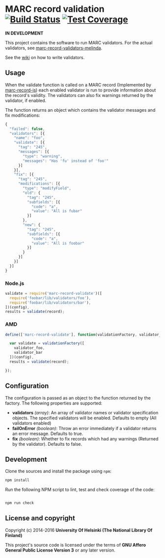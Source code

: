 # MARC record validation [![Build Status](https://travis-ci.org/NatLibFi/marc-record-validate.svg)](https://travis-ci.org/NatLibFi/marc-record-validate) [![Test Coverage](https://codeclimate.com/github/NatLibFi/marc-record-validate/badges/coverage.svg)](https://codeclimate.com/github/NatLibFi/marc-record-validate/coverage)

**IN DEVELOPMENT**

This project contains the software to run MARC validators. For the actual validators, see [marc-record-validators-melinda](https://github.com/natlibfi/marc-record-validators-melinda).

See the [wiki](https://github.com/NatLibFi/marc-record-validate/wiki/Writing-validators) on how to write validators.

## Usage

When the validate function is called on a MARC record (Implemented by [marc-record-js](https://github.com/petuomin/marc-record-js)) each enabled validator is run to provide information about the record's validity. The validators can also fix warnings returned by the validator, if enabled.

The function returns an object which contains the validator messages and fix modifications:

```js
{
  "failed": false,
  "validators": [{
    "name": "foo",
    "validate": [{
      "tag": "245",
      "messages": [{
        "type": "warning",
        "messages": "Has 'fu' instead of 'foo'"
      }]  
    }],
    "fix": [{
      "tag": "245",
      "modifications": [{
        "type": "modifyField",
        "old": {
          "tag": "245",
          "subfields": [{
            "code": "a",
            "value": "All is fubar"
          }]
        },
        "new": {
          "tag": "245",
          "subfields": [{
            "code": "a",
            "value": "All is foobar"
          }]
        }
      }]
    }]
  }]
}
```

### Node.js

```js
validate = require('marc-record-validate')([
  require('foobar/lib/validators/foo'),
  require('foobar/lib/validators/bar'),
])(config),
results = validate(record);

```

### AMD
```js
define(['marc-record-validate'], function(validationFactory, validator_foo, validator_bar) {

  var validate = validationFactory([
    validator_foo,
    validator_bar
  ])(config),
  results = validate(record);

});
```

## Configuration

The configuration is passed as an object to the function returned by the factory. The following properties are supported:

- **validators** *(array)*: An array of validator names or validator specification objects. The specified validators will be enabled. Defaults to empty (All validators enabled)
- **failOnError** *(boolean)*: Throw an error immediately if a validator returns an error message. Defaults to true.
- **fix** *(boolean)*: Whether to fix records which had any warnings (Returned by the validator). Defaults to false.

## Development 

Clone the sources and install the package using `npm`:

```sh
npm install
```

Run the following NPM script to lint, test and check coverage of the code:

```javascript

npm run check

```

## License and copyright

Copyright (c) 2014-2016 **University Of Helsinki (The National Library Of Finland)**

This project's source code is licensed under the terms of **GNU Affero General Public License Version 3** or any later version.
